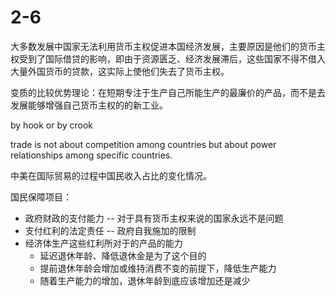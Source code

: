 # 2-6

大多数发展中国家无法利用货币主权促进本国经济发展，主要原因是他们的货币主权受到了国际借贷的影响，即由于资源匮乏、经济发展滞后，这些国家不得不借入大量外国货币的贷款，这实际上使他们失去了货币主权。

变质的比较优势理论：在短期专注于生产自己所能生产的最廉价的产品，而不是去发展能够增强自己货币主权的的新工业。

by hook or by crook

trade is not about competition among countries but about power relationships among specific countries.

中美在国际贸易的过程中国民收入占比的变化情况。

国民保障项目：

- 政府财政的支付能力 -- 对于具有货币主权来说的国家永远不是问题
- 支付红利的法定责任 -- 政府自我施加的限制
- 经济体生产这些红利所对于的产品的能力
  - 延迟退休年龄、降低退休金是为了这个目的
  - 提前退休年龄会增加或维持消费不变的前提下，降低生产能力
  - 随着生产能力的增加，退休年龄到底应该增加还是减少